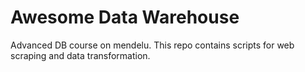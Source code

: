 # Awesome Data Warehouse
Advanced DB course on mendelu. This repo contains scripts for web scraping and data transformation.
